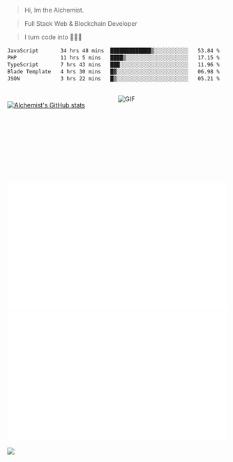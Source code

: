 > Hi, Im the Alchemist.

> Full Stack Web & Blockchain Developer

> I turn code into 💎💎💎

<!--START_SECTION:waka-->
```text
JavaScript       34 hrs 48 mins  █████████████▒░░░░░░░░░░░   53.84 % 
PHP              11 hrs 5 mins   ████▒░░░░░░░░░░░░░░░░░░░░   17.15 % 
TypeScript       7 hrs 43 mins   ███░░░░░░░░░░░░░░░░░░░░░░   11.96 % 
Blade Template   4 hrs 30 mins   █▓░░░░░░░░░░░░░░░░░░░░░░░   06.98 % 
JSON             3 hrs 22 mins   █▒░░░░░░░░░░░░░░░░░░░░░░░   05.21 % 
```
<!--END_SECTION:waka-->


<br />

<img align="right" alt="GIF" src="https://user-images.githubusercontent.com/5355808/139111924-210cc6fa-9fb1-4dac-929d-6324a5836a92.gif" width="250" height="200" />

[![Alchemist's GitHub stats](https://github-readme-stats.vercel.app/api?username=DrMaxis&show_icons=true&theme=outrun&count_private=true)](#)

![](https://raw.githubusercontent.com/DrMaxis/github-stats-transparent/output/generated/overview.svg)
![](https://raw.githubusercontent.com/DrMaxis/github-stats-transparent/output/generated/languages.svg)

 
<a href="https://count.getloli.com/"><img src="https://count.getloli.com/get/@:maxis-the-alchemist?theme=rule34"></a>
<!-- https://count.getloli.com/get/@alchemist?theme=rule34 -->
<br>


